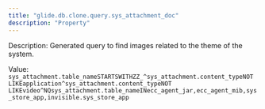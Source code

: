 ```yaml
---
title: "glide.db.clone.query.sys_attachment_doc"
description: "Property"
---
```


Description: Generated query to find images related to the theme of the system.

Value: `sys_attachment.table_nameSTARTSWITHZZ_^sys_attachment.content_typeNOT LIKEapplication^sys_attachment.content_typeNOT LIKEvideo^NQsys_attachment.table_nameINecc_agent_jar,ecc_agent_mib,sys_store_app,invisible.sys_store_app`